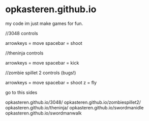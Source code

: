 # opkasteren.github.io
my code
im just make games for fun.


//3048 controls

arrowkeys = move
spacebar = shoot

//theninja controls

arrowkeys = move
spacebar = kick

//zombie spillet 2 controls (bugs!)

arrowkeys = move
spacebar = shoot
z = fly



go to this sides 

opkasteren.github.io/3048/
opkasteren.github.io/zombiespillet2/
opkasteren.github.io/theninja/
opkasteren.github.io/swordmanidle
opkasteren.github.io/swordmanwalk
